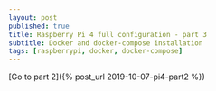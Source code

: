 ```yaml
---
layout: post
published: true
title: Raspberry Pi 4 full configuration - part 3
subtitle: Docker and docker-compose installation
tags: [raspberrypi, docker, docker-compose]
---
```


[Go to part 2]({% post_url 2019-10-07-pi4-part2 %})
